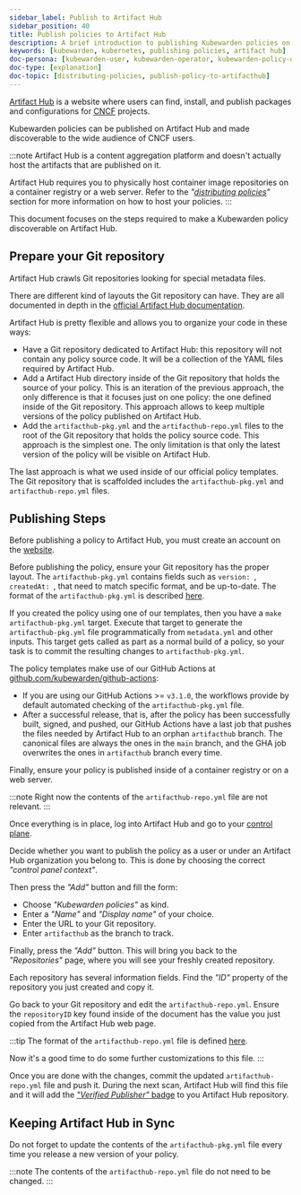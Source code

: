 ```yaml
---
sidebar_label: Publish to Artifact Hub
sidebar_position: 40
title: Publish policies to Artifact Hub
description: A brief introduction to publishing Kubewarden policies on Artifact Hub.
keywords: [kubewarden, kubernetes, publishing policies, artifact hub]
doc-persona: [kubewarden-user, kubewarden-operator, kubewarden-policy-developer, kubewarden-distributor, kubewarden-integrator]
doc-type: [explanation]
doc-topic: [distributing-policies, publish-policy-to-artifacthub]
---
```


[Artifact Hub](https://artifacthub.io/) is a website where users can find,
install, and publish packages and configurations for [CNCF](https://cncf.io) projects.

Kubewarden policies can be published on Artifact Hub and made
discoverable to the wide audience of CNCF users.

:::note
Artifact Hub is a content aggregation platform and doesn't actually host the
artifacts that are published on it.

Artifact Hub requires you to physically host container image repositories on a container
registry or a web server.
Refer to the *"[distributing policies](../distributing-policies)"* section for more information on how to
host your policies.
:::

This document focuses on the steps required to make a Kubewarden policy
discoverable on Artifact Hub.

## Prepare your Git repository

Artifact Hub crawls Git repositories looking for special metadata files.

There are different kind of layouts the Git repository can have. They
are all documented in depth in the [official Artifact Hub documentation](https://artifacthub.io/docs/topics/repositories/#kubewarden-policies-repositories).

Artifact Hub is pretty flexible and allows you to organize your code in these ways:

* Have a Git repository dedicated to Artifact Hub: this repository will not contain
  any policy source code. It will be a collection of the YAML files required by
  Artifact Hub.
* Add a Artifact Hub directory inside of the Git repository that holds the source
  of your policy. This is an iteration of the previous approach, the only difference
  is that it focuses just on one policy: the one defined inside of the Git repository.
  This approach allows to keep multiple versions of the policy published on Artifact Hub.
* Add the `artifacthub-pkg.yml` and the `artifacthub-repo.yml` files to the root
  of the Git repository that holds the policy source code. This approach is the 
  simplest one. The only limitation is that only the latest version of the policy
  will be visible on Artifact Hub.

The last approach is what we used inside of our official policy templates.
The Git repository that is scaffolded includes the `artifacthub-pkg.yml`
and `artifacthub-repo.yml` files.

## Publishing Steps

Before publishing a policy to Artifact Hub, you must create an account on
the [website](https://artifacthub.io/).

Before publishing the policy, ensure your Git repository has the proper layout.
The `artifacthub-pkg.yml` contains fields such as `version: `, `createdAt: `,
that need to match specific format, and be up-to-date. The format of the
`artifacthub-pkg.yml` is described
[here](https://github.com/artifacthub/hub/blob/master/docs/metadata/artifacthub-pkg.yml).

If you created the policy using one of our templates, then you have a `make
artifacthub-pkg.yml` target. Execute that target to generate the
`artifacthub-pkg.yml` file programmatically from `metadata.yml` and other
inputs. This target gets called as part as a normal build of a policy, so
your task is to commit the resulting changes to `artifacthub-pkg.yml`.

The policy templates make use of our GitHub Actions at
[github.com/kubewarden/github-actions](https://github.com/kubewarden/github-actions):
- If you are using our GitHub Actions >= `v3.1.0`, the workflows provide by
  default automated checking of the `artifacthub-pkg.yml` file.
- After a successful release, that is, after the policy has been successfully
  built, signed, and pushed, our GitHub Actions have a last job that pushes the
  files needed by Artifact Hub to an orphan `artifacthub` branch. The canonical
  files are always the ones in the `main` branch, and the GHA job overwrites the
  ones in `artifacthub` branch every time.

Finally, ensure your policy is published inside of a container registry or on a
web server.

:::note
Right now the contents of the `artifacthub-repo.yml` file are not relevant.
:::

Once everything is in place, log into Artifact Hub and go to your
[control plane](https://artifacthub.io/control-panel/repositories?page=1).

Decide whether you want to publish the policy as a user or under an Artifact Hub
organization you belong to. This is done by choosing the correct *"control panel context"*.

Then press the *"Add"* button and fill the form:

  * Choose *"Kubewarden policies"* as kind.
  * Enter a *"Name"* and *"Display name"* of your choice.
  * Enter the URL to your Git repository.
  * Enter `artifacthub` as the branch to track.

Finally, press the *"Add"* button. This will bring you back to the *"Repositories"*
page, where you will see your freshly created repository.

Each repository has several information fields. Find the *"ID"* property of the
repository you just created and copy it.

Go back to your Git repository and edit the `artifacthub-repo.yml`. Ensure the
`repositoryID` key found inside of the document has the value you just copied from the
Artifact Hub web page.

:::tip
The format of the `artifacthub-repo.yml` file is defined
[here](https://github.com/artifacthub/hub/blob/master/docs/metadata/artifacthub-repo.yml).

Now it's a good time to do some further customizations to this file.
:::

Once you are done with the changes, commit the updated `artifacthub-repo.yml`
file and push it. During the next scan, Artifact Hub will find this file and
it will add the
[*"Verified Publisher"* badge](https://artifacthub.io/docs/topics/repositories/#verified-publisher)
to you Artifact Hub repository.

## Keeping Artifact Hub in Sync

Do not forget to update the contents of the `artifacthub-pkg.yml` file
every time you release a new version of your policy.

:::note
The contents of the `artifacthub-repo.yml` file do not need to be changed.
:::
